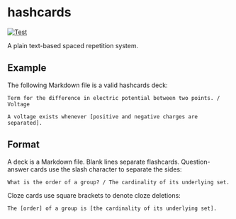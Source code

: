 # hashcards

[![Test](https://github.com/eudoxia0/hashcards/actions/workflows/test.yaml/badge.svg)](https://github.com/eudoxia0/hashcards/actions/workflows/test.yaml)

A plain text-based spaced repetition system.

## Example

The following Markdown file is a valid hashcards deck:

```
Term for the difference in electric potential between two points. / Voltage

A voltage exists whenever [positive and negative charges are separated].
```

## Format

A deck is a Markdown file. Blank lines separate flashcards. Question-answer cards use the slash character to separate the sides:

```
What is the order of a group? / The cardinality of its underlying set.
```

Cloze cards use square brackets to denote cloze deletions:

```
The [order] of a group is [the cardinality of its underlying set].
```
